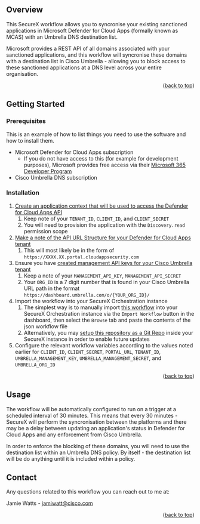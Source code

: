 ## Overview
This SecureX workflow allows you to syncronise your existing sanctioned applications in Microsoft Defender for Cloud Apps (formally known as MCAS) with an Umbrella DNS destination list.

Microsoft provides a REST API of all domains associated with your sanctioned applications, and this workflow will syncronise these domains with a destination list in Cisco Umbrella - allowing you to block access to these sanctioned applications at a DNS level across your entire organisation.

<p align="right">(<a href="#readme-top">back to top</a>)</p>

<!-- GETTING STARTED -->
## Getting Started

### Prerequisites

This is an example of how to list things you need to use the software and how to install them.
* Microsoft Defender for Cloud Apps subscription
  * If you do not have access to this (for example for development purposes), Microsoft provides free access via their [Microsoft 365 Developer Program](https://docs.microsoft.com/en-us/office/developer-program/microsoft-365-developer-program)
* Cisco Umbrella DNS subscription
### Installation

1. [Create an application context that will be used to access the Defender for Cloud Apps API](https://docs.microsoft.com/en-us/defender-cloud-apps/api-authentication-application)
   1. Keep note of your `TENANT_ID`, `CLIENT_ID`, and `CLIENT_SECRET`
   2. You will need to provision the application with the `Discovery.read` permission scope
2. [Make a note of the API URL Structure for your Defender for Cloud Apps tenant](https://docs.microsoft.com/en-us/defender-cloud-apps/api-introduction#api-url-structure)
   1. This will most likely be in the form of `https://XXXX.XX.portal.cloudappsecurity.com`
3. Ensure you have [created management API keys for your Cisco Umbrella tenant](https://developer.cisco.com/docs/cloud-security/#getting-started-overview/generate-an-api-key)
   1. Keep a note of your `MANAGEMENT_API_KEY`, `MANAGEMENT_API_SECRET`
   2. Your `ORG_ID` is a 7 digit number that is found in your Cisco Umbrella URL path in the format `https://dashboard.umbrella.com/o/{YOUR_ORG_ID}/`
4. Import the workflow into your SecureX Orchestration instance
   1. The simplest way is to manually import [this workflow](https://raw.githubusercontent.com/wattsjs/securex/main/workflows/Umbrella-SyncMicrosoftDefenderForCloudApps__definition_workflow_01ZA78KI6QSLC6gcXhudQZDRoakc3qqNwkC/definition_workflow_01ZA78KI6QSLC6gcXhudQZDRoakc3qqNwkC.json) into your SecureX Orchestration instance via the `Import Workflow` button in the dashboard, then select the `Browse` tab and paste the contents of the json workflow file
   2. Alternatively, you may [setup this repository as a Git Repo](https://ciscosecurity-sx-00-integration-workflows.readthedocs-hosted.com/en/latest/orchestration/import_export.html#importing-from-git) inside your SecureX instance in order to enable future updates
6. Configure the relevant workflow variables according to the values noted earlier for `CLIENT_ID`, `CLIENT_SECRET`, `PORTAL_URL`, `TENANT_ID`, `UMBRELLA_MANAGEMENT_KEY`, `UMBRELLA_MANAGEMENT_SECRET`, and `UMBRELLA_ORG_ID`

<p align="right">(<a href="#readme-top">back to top</a>)</p>



<!-- USAGE EXAMPLES -->
## Usage

The workflow will be automatically configured to run on a trigger at a scheduled interval of 30 minutes. This means that every 30 minutes - SecureX will perform the syncronisation between the platforms and there may be a delay between updating an application's status in Defender for Cloud Apps and any enforcement from Cisco Umbrella.

In order to enforce the blocking of these domains, you will need to use the destination list within an Umbrella DNS policy. By itself - the destination list will be do anything until it is included within a policy.

<!-- CONTACT -->
## Contact
Any questions related to this workflow you can reach out to me at:

Jamie Watts - jamiwatt@cisco.com

<p align="right">(<a href="#readme-top">back to top</a>)</p>
